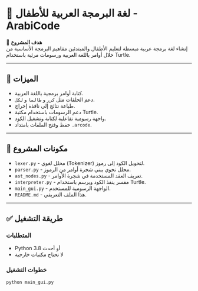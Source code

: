 # 🌟 لغة البرمجة العربية للأطفال - ArabiCode

🎯 **هدف المشروع**  
إنشاء لغة برمجة عربية مبسطة لتعليم الأطفال والمبتدئين مفاهيم البرمجة الأساسية من خلال أوامر باللغة العربية ورسومات مرئية باستخدام Turtle.

---

## 🧠 الميزات

- كتابة أوامر برمجية باللغة العربية.
- دعم الحلقات مثل `كرر` و `طالما` و `لكل`.
- طباعة نتائج إلى نافذة إخراج.
- دعم الرسومات باستخدام مكتبة Turtle.
- واجهة رسومية تفاعلية لكتابة وتشغيل الكود.
- حفظ وفتح الملفات بامتداد `.arcode`.

---

## 📁 مكونات المشروع

- `lexer.py` - محلل لغوي (Tokenizer) لتحويل الكود إلى رموز.
- `parser.py` - محلل نحوي يبني شجرة أوامر من الرموز.
- `ast_nodes.py` - تعريف العقد المستخدمة في شجرة الأوامر.
- `interpreter.py` - مفسر ينفذ الكود ويرسم باستخدام Turtle.
- `main_gui.py` - الواجهة الرسومية للمستخدم.
- `README.md` - هذا الملف التعريفي.

---

## ✅ طريقة التشغيل

### المتطلبات

- Python 3.8 أو أحدث
- لا تحتاج مكتبات خارجية

### خطوات التشغيل

```bash
python main_gui.py
